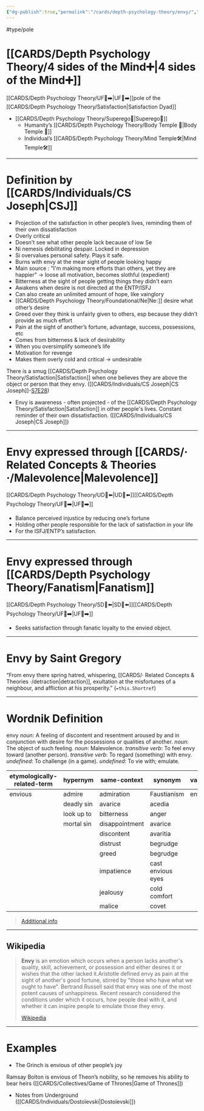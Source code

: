```yaml
---
{"dg-publish":true,"permalink":"/cards/depth-psychology-theory/envy/","noteIcon":"1","created":"2023-01-17T21:29:50.558+01:00","updated":"2023-05-27T15:35:31.333+02:00"}
---
```


#type/pole 

# [[CARDS/Depth Psychology Theory/4 sides of the Mind➕\|4 sides of the Mind➕]] 
[[CARDS/Depth Psychology Theory/UF👤➡️\|UF👤➡️]]pole of the [[CARDS/Depth Psychology Theory/Satisfaction\|Satisfaction Dyad]] 
- [[CARDS/Depth Psychology Theory/Superego👹\|Superego👹]] 
	- Humanity’s [[CARDS/Depth Psychology Theory/Body Temple 🌳\|Body Temple 🌳]] 
	- Individual’s [[CARDS/Depth Psychology Theory/Mind Temple🛠️\|Mind Temple🛠️]] 
---
# Definition by [[CARDS/Individuals/CS Joseph\|CSJ]] 
- Projection of the satisfaction in other people’s lives, reminding them of their own dissatisfaction 
- Overly critical 
- Doesn't see what other people lack because of low Se 
- Ni nemesis debilitating despair. Locked in depression 
- Si overvalues personal safety. Plays it safe. 
- Burns with envy at the mear sight of people looking happy 
- Main source : "I'm making more efforts than others, yet they are happier" → loose all motivation, becomes slothful (expedient) 
- Bitterness at the sight of people getting things they didn't earn 
- Awakens when desire is not directed at the ENTP/ISFJ 
- Can also create an unlimited amount of hope, like vainglory
- [[CARDS/Depth Psychology Theory/Foundational/Ne\|Ne💧]] desire what other’s desire 
- Greed over they think is unfairly given to others, esp because they didn’t provide as much effort 
- Pain at the sight of another’s fortune, advantage, success, possessions, etc
- Comes from bitterness & lack of desirability 
- When you oversimplify someone’s life 
- Motivation for revenge  
- Makes them overly cold and critical → undesirable 


<div class="transclusion internal-embed is-loaded"><div class="markdown-embed">



There is a smug [[CARDS/Depth Psychology Theory/Satisfaction\|Satisfaction]] when one believes they are above the object or person that they envy. ([[CARDS/Individuals/CS Joseph\|CS Joseph]]-[S7E28](https://offers.csjoseph.life/portal)) 

</div></div>


<div class="transclusion internal-embed is-loaded"><div class="markdown-embed">



- Envy is awareness - often projected - of the [[CARDS/Depth Psychology Theory/Satisfaction\|Satisfaction]] in other people's lives. Constant reminder of their own dissatisfaction. ([[CARDS/Individuals/CS Joseph\|CS Joseph]])  

</div></div>


---
# Envy expressed through [[CARDS/· Related Concepts & Theories ·/Malevolence\|Malevolence]]
[[CARDS/Depth Psychology Theory/UD👤⬅️\|UD👤⬅️]][[CARDS/Depth Psychology Theory/UF👤➡️\|UF👤➡️]]
- Balance perceived injustice by reducing one’s fortune 
- Holding other people responsible for the lack of satisfaction in your life 
- For the ISFJ/ENTP’s satisfaction. 
---
# Envy expressed through [[CARDS/Depth Psychology Theory/Fanatism\|Fanatism]] 
[[CARDS/Depth Psychology Theory/SD🤸⬅️\|SD🤸⬅️]][[CARDS/Depth Psychology Theory/UF👤➡️\|UF👤➡️]]
- Seeks satisfaction through fanatic loyalty to the envied object.

---

<div class="transclusion internal-embed is-loaded"><div class="markdown-embed">



# Envy by Saint Gregory
“From envy there spring hatred, whispering, [[CARDS/· Related Concepts & Theories ·/detraction\|detraction]], exultation at the misfortunes of a neighbour, and affliction at his prosperity.” (`=this.Shortref`)


</div></div>


---
# Wordnik Definition 
envy
*noun*: A feeling of discontent and resentment aroused by and in conjunction with desire for the possessions or qualities of another.
*noun*: The object of such feeling.
*noun*: Malevolence.
*transitive verb*: To feel envy toward (another person).
*transitive verb*: To regard (something) with envy.
*undefined*: To challenge (in a game).
*undefined*: To vie with; emulate.

| etymologically-related-term |hypernym |same-context |synonym |variant |verb-form |
| --- | --- | --- | --- | --- | --- |
| envious | admire | admiration | Faustianism | envied | envied |
|  | deadly sin | avarice | acedia |  | envies |
|  | look up to | bitterness | anger |  | envying |
|  | mortal sin | disappointment | avarice |  |  |
|  |  | discontent | avaritia |  |  |
|  |  | distrust | begrudge |  |  |
|  |  | greed | begrudge |  |  |
|  |  | impatience | cast envious eyes |  |  |
|  |  | jealousy | cold comfort |  |  |
|  |  | malice | covet |  |  |

> [Additional info](https://www.wordnik.com/words/envy)
---
## Wikipedia 
> **Envy** is an emotion which occurs when a person lacks another's quality, skill, achievement, or possession and either desires it or wishes that the other lacked it.Aristotle defined envy as pain at the sight of another's good fortune, stirred by "those who have what we ought to have". Bertrand Russell said that envy was one of the most potent causes of unhappiness. Recent research considered the conditions under which it occurs, how people deal with it, and whether it can inspire people to emulate those they envy.
>
> [Wikipedia](https://en.wikipedia.org/wiki/Envy)
---
# Examples

<div class="transclusion internal-embed is-loaded"><div class="markdown-embed">



- The Grinch is envious of other people’s joy    

</div></div>


<div class="transclusion internal-embed is-loaded"><div class="markdown-embed">



Ramsay Bolton is envious of Theon’s nobility, so he removes his ability to bear heirs ([[CARDS/Collectives/Game of Thrones\|Game of Thrones]]) 

</div></div>
 
- Notes from Underground ([[CARDS/Individuals/Dostoïevski\|Dostoïevski]])
